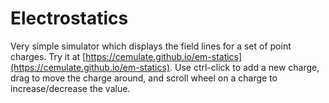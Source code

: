 # Electrostatics

Very simple simulator which displays the field lines for a set of point charges.
Try it at [https://cemulate.github.io/em-statics](https://cemulate.github.io/em-statics).
Use ctrl-click to add a new charge, drag to move the charge around, and scroll wheel on a charge to increase/decrease the value.

